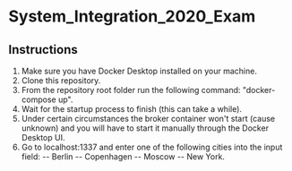 # System_Integration_2020_Exam


## Instructions
1. Make sure you have Docker Desktop installed on your machine.
2. Clone this repository.
3. From the repository root folder run the following command: "docker-compose up".
4. Wait for the startup process to finish (this can take a while).
5. Under certain circumstances the broker container won't start (cause unknown) and you will have to start it manually through the Docker Desktop UI.
6. Go to localhost:1337 and enter one of the following cities into the input field: 
-- Berlin 
-- Copenhagen 
-- Moscow 
-- New York.
